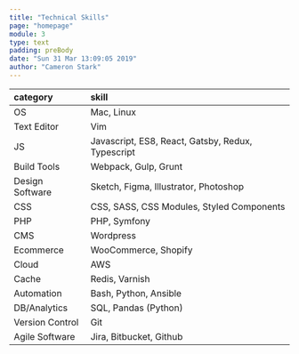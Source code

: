 ```yaml
---
title: "Technical Skills"
page: "homepage"
module: 3
type: text
padding: preBody
date: "Sun 31 Mar 13:09:05 2019"
author: "Cameron Stark"
---
```


|category|skill|
|:--|:--|
|OS | Mac, Linux |
|Text Editor| Vim|
|JS| Javascript, ES8, React, Gatsby, Redux, Typescript|
|Build Tools| Webpack, Gulp, Grunt|
|Design Software| Sketch, Figma, Illustrator, Photoshop|
|CSS| CSS, SASS, CSS Modules, Styled Components|
|PHP| PHP, Symfony|
|CMS| Wordpress|
|Ecommerce| WooCommerce, Shopify |
|Cloud| AWS |
|Cache|Redis, Varnish|
|Automation| Bash, Python, Ansible|
|DB/Analytics| SQL, Pandas (Python)|
|Version Control | Git |
|Agile Software| Jira, Bitbucket, Github|
